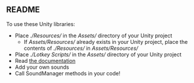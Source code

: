 ## README

To use these Unity libraries:
- Place *./Resources/* in the *Assets/* directory of your Unity project 
  - If *Assets/Resources/* already exists in your Unity project, place the contents of *./Resources/* in *Assets/Resources/*
- Place *./Lotkey Scripts/* in the *Assets/* directory of your Unity project
- Read [the documentation](./Resources/Lotkey%20Libraries/README.md)
- Add your own sounds
- Call SoundManager methods in your code! 
